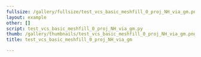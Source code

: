 ```yaml
---
fullsize: /gallery/fullsize/test_vcs_basic_meshfill_0_proj_NH_via_gm.png
layout: example
other: []
script: test_vcs_basic_meshfill_0_proj_NH_via_gm.py
thumb: /gallery/thumbnails/test_vcs_basic_meshfill_0_proj_NH_via_gm.png
title: test_vcs_basic_meshfill_0_proj_NH_via_gm

---
```

